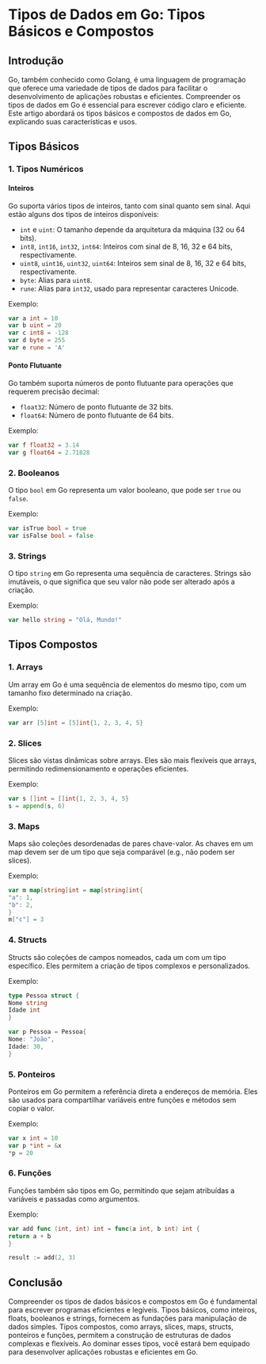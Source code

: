 # Tipos de Dados em Go: Tipos Básicos e Compostos

## Introdução

Go, também conhecido como Golang, é uma linguagem de programação que oferece uma variedade de tipos de dados para
facilitar o desenvolvimento de aplicações robustas e eficientes. Compreender os tipos de dados em Go é essencial para
escrever código claro e eficiente. Este artigo abordará os tipos básicos e compostos de dados em Go, explicando suas
características e usos.

## Tipos Básicos

### 1. Tipos Numéricos

#### Inteiros

Go suporta vários tipos de inteiros, tanto com sinal quanto sem sinal. Aqui estão alguns dos tipos de inteiros
disponíveis:

- `int` e `uint`: O tamanho depende da arquitetura da máquina (32 ou 64 bits).
- `int8`, `int16`, `int32`, `int64`: Inteiros com sinal de 8, 16, 32 e 64 bits, respectivamente.
- `uint8`, `uint16`, `uint32`, `uint64`: Inteiros sem sinal de 8, 16, 32 e 64 bits, respectivamente.
- `byte`: Alias para `uint8`.
- `rune`: Alias para `int32`, usado para representar caracteres Unicode.

Exemplo:

```go
var a int = 10
var b uint = 20
var c int8 = -128
var d byte = 255
var e rune = 'A'
```

#### Ponto Flutuante

Go também suporta números de ponto flutuante para operações que requerem precisão decimal:

- `float32`: Número de ponto flutuante de 32 bits.
- `float64`: Número de ponto flutuante de 64 bits.

Exemplo:

```go
var f float32 = 3.14
var g float64 = 2.71828
```

### 2. Booleanos

O tipo `bool` em Go representa um valor booleano, que pode ser `true` ou `false`.

Exemplo:

```go
var isTrue bool = true
var isFalse bool = false
```

### 3. Strings

O tipo `string` em Go representa uma sequência de caracteres. Strings são imutáveis, o que significa que seu valor não
pode ser alterado após a criação.

Exemplo:

```go
var hello string = "Olá, Mundo!"
```

## Tipos Compostos

### 1. Arrays

Um array em Go é uma sequência de elementos do mesmo tipo, com um tamanho fixo determinado na criação.

Exemplo:

```go
var arr [5]int = [5]int{1, 2, 3, 4, 5}
```

### 2. Slices

Slices são vistas dinâmicas sobre arrays. Eles são mais flexíveis que arrays, permitindo redimensionamento e operações
eficientes.

Exemplo:

```go
var s []int = []int{1, 2, 3, 4, 5}
s = append(s, 6)
```

### 3. Maps

Maps são coleções desordenadas de pares chave-valor. As chaves em um map devem ser de um tipo que seja comparável (e.g.,
não podem ser slices).

Exemplo:

```go
var m map[string]int = map[string]int{
"a": 1,
"b": 2,
}
m["c"] = 3
```

### 4. Structs

Structs são coleções de campos nomeados, cada um com um tipo específico. Eles permitem a criação de tipos complexos e
personalizados.

Exemplo:

```go
type Pessoa struct {
Nome string
Idade int
}

var p Pessoa = Pessoa{
Nome: "João",
Idade: 30,
}
```

### 5. Ponteiros

Ponteiros em Go permitem a referência direta a endereços de memória. Eles são usados para compartilhar variáveis entre
funções e métodos sem copiar o valor.

Exemplo:

```go
var x int = 10
var p *int = &x
*p = 20
```

### 6. Funções

Funções também são tipos em Go, permitindo que sejam atribuídas a variáveis e passadas como argumentos.

Exemplo:

```go
var add func (int, int) int = func(a int, b int) int {
return a + b
}

result := add(2, 3)
```

## Conclusão

Compreender os tipos de dados básicos e compostos em Go é fundamental para escrever programas eficientes e legíveis.
Tipos básicos, como inteiros, floats, booleanos e strings, fornecem as fundações para manipulação de dados simples.
Tipos compostos, como arrays, slices, maps, structs, ponteiros e funções, permitem a construção de estruturas de dados
complexas e flexíveis. Ao dominar esses tipos, você estará bem equipado para desenvolver aplicações robustas e
eficientes em Go.